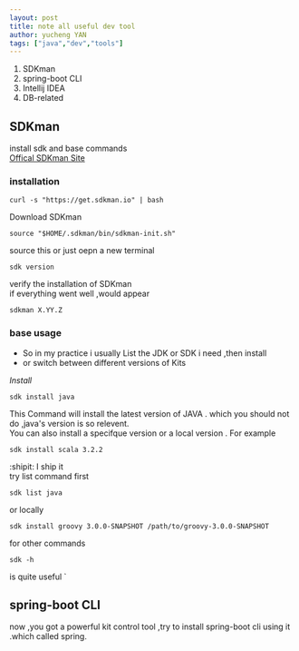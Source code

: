 ```yaml
---
layout: post
title: note all useful dev tool
author: yucheng YAN
tags: ["java","dev","tools"]
---    
```

1. SDKman 
2. spring-boot CLI
3. Intellij IDEA
4. DB-related 

## SDKman  
install sdk and base commands  
[Offical SDKman Site](https://sdkman.io/)   
### **installation** 
```
curl -s "https://get.sdkman.io" | bash
```   
Download SDKman  
```
source "$HOME/.sdkman/bin/sdkman-init.sh"
```  
source this or just oepn a new terminal  
```
sdk version
```  
verify the installation of SDKman  
if everything went well ,would appear  
```
sdkman X.YY.Z
```  
### **base usage**  
- So in my practice i usually List the JDK or SDK i need ,then install 
- or switch  between different versions of Kits  

*Install*  
```
sdk install java 
```  
This Command will install the latest version of JAVA . which you should not do ,java's version is so relevent.  
You can also install a specifque version or a local version .
For example
```
sdk install scala 3.2.2
```  
:shipit:  I ship it  
try list command first  
```
sdk list java 
``` 
or locally  
``` 
sdk install groovy 3.0.0-SNAPSHOT /path/to/groovy-3.0.0-SNAPSHOT 
```  
for other commands  
```
sdk -h
```  
is quite useful  `

## spring-boot CLI  
now ,you got a powerful kit control tool ,try to install spring-boot cli using it .which called spring.  







